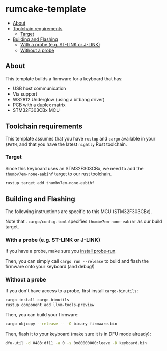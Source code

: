 # rumcake-template

<!--toc:start-->
  - [About](#about)
  - [Toolchain requirements](#toolchain-requirements)
    - [Target](#target)
  - [Building and Flashing](#building-and-flashing)
    - [With a probe (e.g. ST-LINK or J-LINK)](#with-a-probe-eg-st-link-or-j-link)
    - [Without a probe](#without-a-probe)
<!--toc:end-->

## About

This template builds a firmware for a keyboard that has:

- USB host communication
- Via support
- WS2812 Underglow (using a bitbang driver)
- PCB with a duplex matrix
- STM32F303CBx MCU

## Toolchain requirements

This template assumes that you have `rustup` and `cargo` available in your `$PATH`, and that you have the latest `nightly` Rust toolchain.

### Target

Since this keyboard uses an STM32F303CBx, we need to add the `thumbv7em-none-eabihf` target to our rust toolchain.

```bash
rustup target add thumbv7em-none-eabihf
```

## Building and Flashing

The following instructions are specific to this MCU (STM32F303CBx).

Note that `.cargo/config.toml` specifies `thumbv7em-none-eabihf` as our build target.

### With a probe (e.g. ST-LINK or J-LINK)

If you have a probe, make sure you [install probe-run](https://probe.rs/docs/getting-started/installation/).

Then, you can simply call `cargo run --release` to build and flash the firmware onto your keyboard (and debug!)

### Without a probe

If you don't have access to a probe, first install `cargo-binutils`:

```bash
cargo install cargo-binutils
rustup component add llvm-tools-preview
```

Then, you can build your firmware:

```bash
cargo objcopy --release -- -O binary firmware.bin
```

Then, flash it to your keyboard (make sure it is in DFU mode already):

```bash
dfu-util -d 0483:df11 -a 0 -s 0x80000000:leave -D keyboard.bin
```
